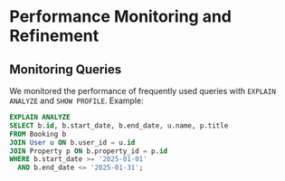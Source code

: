 # Performance Monitoring and Refinement

## Monitoring Queries
We monitored the performance of frequently used queries with `EXPLAIN ANALYZE` and `SHOW PROFILE`. Example:

```sql
EXPLAIN ANALYZE
SELECT b.id, b.start_date, b.end_date, u.name, p.title
FROM Booking b
JOIN User u ON b.user_id = u.id
JOIN Property p ON b.property_id = p.id
WHERE b.start_date >= '2025-01-01'
  AND b.end_date <= '2025-01-31';
